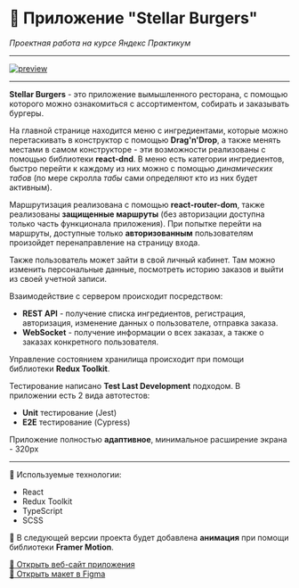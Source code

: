 # :hamburger: Приложение "Stellar Burgers"

_Проектная работа на курсе Яндекс Практикум_

---

[![preview](https://i.ibb.co/gtKCqHn/11.jpg)]()

---

**Stellar Burgers** - это приложение вымышленного ресторана, с помощью которого можно ознакомиться с ассортиментом, собирать и заказывать бургеры.

На главной странице находится меню с ингредиентами, которые можно перетаскивать в конструктор с помощью **Drag'n'Drop**, а также менять местами в самом конструкторе - эти возможности реализованы с помощью библиотеки **react-dnd**. В меню есть категории ингредиентов, быстро перейти к каждому из них можно с помощью _динамических табов_ (по мере скролла _табы_ сами определяют кто из них будет активным).

Маршрутизация реализована с помощью **react-router-dom**, также реализованы **защищенные маршруты** (без авторизации доступна только часть функционала приложения). При попытке перейти на маршруты, доступные только **авторизованным** пользователям произойдет перенаправление на страницу входа.

Также пользователь может зайти в свой личный кабинет. Там можно изменить персональные данные, посмотреть историю заказов и выйти из своей учетной записи.

Взаимодействие с сервером происходит посредством:

-    **REST API** - получение списка ингредиентов, регистрация, авторизация, изменение данных о пользователе, отправка заказа.
-    **WebSocket** - получение информации о всех заказах, а также о заказах конкретного пользователя.

Управление состоянием хранилища происходит при помощи библиотеки **Redux Toolkit**.

Тестирование написано **Test Last Development** подходом. В приложении есть 2 вида автотестов:

-    **Unit** тестирование (Jest)
-    **E2E** тестирование (Cypress)

Приложение полностью **адаптивное**, минимальное расширение экрана - 320px

---

🔨 Используемые технологии:

-    React
-    Redux Toolkit
-    TypeScript
-    SCSS

🚧 В следующей версии проекта будет добавлена **анимация** при помощи библиотеки **Framer Motion**.

[:link: Открыть веб-сайт приложения](https://stellar-burgers-56ku.onrender.com/)  
[:link: Открыть макет в Figma](https://www.figma.com/file/zFGN2O5xktHl9VmoOieq5E/React-_-%D0%9F%D1%80%D0%BE%D0%B5%D0%BA%D1%82%D0%BD%D1%8B%D0%B5-%D0%B7%D0%B0%D0%B4%D0%B0%D1%87%D0%B8_external_link?type=design&node-id=849-1002&mode=design)
